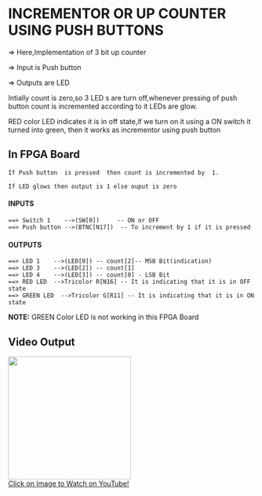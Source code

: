 # INCREMENTOR OR UP COUNTER USING PUSH BUTTONS

=> Here,Implementation of 3 bit up counter

=> Input is Push button

=> Outputs are LED

Intially count is zero,so 3 LED s are turn off,whenever pressing of push button count is incremented according to it LEDs are glow.

RED color LED indicates it is in off state,if we turn on it using a ON switch it turned into green, then it works as incrementor using push button

  ## In FPGA Board
  
    If Push button  is pressed  then count is incremented by  1.

    If LED glows then output is 1 else ouput is zero
    
  #### INPUTS
    ==> Switch 1    -->(SW[0])     -- ON or OFF
    ==> Push button -->(BTNC[N17])  -- To increment by 1 if it is pressed

  #### OUTPUTS
    ==> LED 1    -->(LED[0]) -- count[2]-- MSB Bit(indication)
    ==> LED 3    -->(LED[2]) -- count[1]
    ==> LED 4    -->(LED[3]) -- count[0] - LSB Bit
    ==> RED LED  -->Tricolor R[N16] -- It is indicating that it is in OFF state
    ==> GREEN LED  -->Tricolor G[R11] -- It is indicating that it is in ON state

  **NOTE:** GREEN Color LED is not working in this FPGA Board  


## Video Output

<a href="https://www.youtube.com/watch?v=0iT-5X0hYiA">
    <img width="250" src="https://img.youtube.com/vi/0iT-5X0hYiA/0.jpg">
    </br>Click on Image to Watch on YouTube!
</a>
